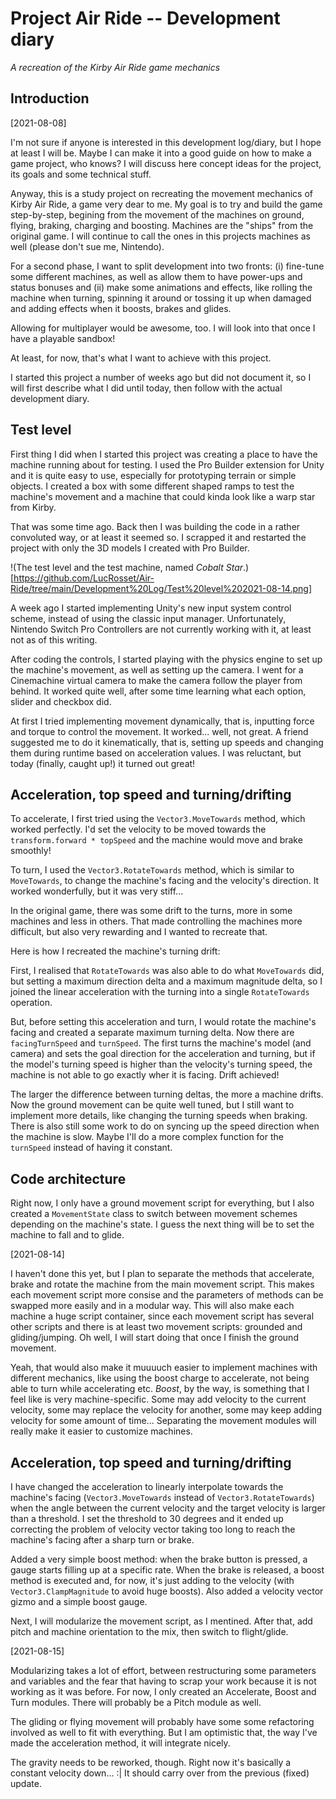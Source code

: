 # Project Air Ride -- Development diary
_A recreation of the Kirby Air Ride game mechanics_

## Introduction
[2021-08-08]

I'm not sure if anyone is interested in this development log/diary, but I hope at least I will be.
Maybe I can make it into a good guide on how to make a game project, who knows?
I will discuss here concept ideas for the project, its goals and some technical stuff.

Anyway, this is a study project on recreating the movement mechanics of Kirby Air Ride, a game very dear to me.
My goal is to try and build the game step-by-step, begining from the movement of the machines on ground, flying, braking, charging and boosting.
Machines are the "ships" from the original game. I will continue to call the ones in this projects machines as well (please don't sue me, Nintendo).

For a second phase, I want to split development into two fronts:
(i) fine-tune some different machines, as well as allow them to have power-ups and status bonuses and
(ii) make some animations and effects, like rolling the machine when turning, spinning it around or tossing it up when damaged and adding effects when it boosts, brakes and glides.

Allowing for multiplayer would be awesome, too.
I will look into that once I have a playable sandbox!

At least, for now, that's what I want to achieve with this project.

I started this project a number of weeks ago but did not document it, so I will first describe what I did until today, then follow with the actual development diary.

## Test level
First thing I did when I started this project was creating a place to have the machine running about for testing.
I used the Pro Builder extension for Unity and it is quite easy to use, especially for prototyping terrain or simple objects.
I created a box with some different shaped ramps to test the machine's movement and a machine that could kinda look like a warp star from Kirby.

That was some time ago.
Back then I was building the code in a rather convoluted way, or at least it seemed so.
I scrapped it and restarted the project with only the 3D models I created with Pro Builder.

!(The test level and the test machine, named _Cobalt Star_.)[https://github.com/LucRosset/Air-Ride/tree/main/Development%20Log/Test%20level%202021-08-14.png]

A week ago I started implementing Unity's new input system control scheme, instead of using the classic input manager.
Unfortunately, Nintendo Switch Pro Controllers are not currently working with it, at least not as of this writing.

After coding the controls, I started playing with the physics engine to set up the machine's movement, as well as setting up the camera.
I went for a Cinemachine virtual camera to make the camera follow the player from behind.
It worked quite well, after some time learning what each option, slider and checkbox did.

At first I tried implementing movement dynamically, that is, inputting force and torque to control the movement.
It worked... well, not great.
A friend suggested me to do it kinematically, that is, setting up speeds and changing them during runtime based on acceleration values.
I was reluctant, but today (finally, caught up!) it turned out great!

## Acceleration, top speed and turning/drifting
To accelerate, I first tried using the `Vector3.MoveTowards` method, which worked perfectly.
I'd set the velocity to be moved towards the `transform.forward * topSpeed` and the machine would move and brake smoothly!

To turn, I used the `Vector3.RotateTowards` method, which is similar to `MoveTowards`, to change the machine's facing and the velocity's direction.
It worked wonderfully, but it was very stiff...

In the original game, there was some drift to the turns, more in some machines and less in others.
That made controlling the machines more difficult, but also very rewarding and I wanted to recreate that.

Here is how I recreated the machine's turning drift:

First, I realised that `RotateTowards` was also able to do what `MoveTowards` did, but setting a maximum direction delta and a maximum magnitude delta, so I joined the linear acceleration with the turning into a single `RotateTowards` operation.

But, before setting this acceleration and turn, I would rotate the machine's facing and created a separate maximum turning delta.
Now there are `facingTurnSpeed` and `turnSpeed`.
The first turns the machine's model (and camera) and sets the goal direction for the acceleration and turning, but if the model's turning speed is higher than the velocity's turning speed, the machine is not able to go exactly wher it is facing.
Drift achieved!

The larger the difference between turning deltas, the more a machine drifts.
Now the ground movement can be quite well tuned, but I still want to implement more details, like changing the turning speeds when braking.
There is also still some work to do on syncing up the speed direction when the machine is slow.
Maybe I'll do a more complex function for the `turnSpeed` instead of having it constant.

## Code architecture
Right now, I only have a ground movement script for everything, but I also created a `MovementState` class to switch between movement schemes depending on the machine's state.
I guess the next thing will be to set the machine to fall and to glide.

[2021-08-14]

I haven't done this yet, but I plan to separate the methods that accelerate, brake and rotate the machine from the main movement script.
This makes each movement script more consise and the parameters of methods can be swapped more easily and in a modular way.
This will also make each machine a huge script container, since each movement script has several other scripts and there is at least two movement scripts: grounded and gliding/jumping.
Oh well, I will start doing that once I finish the ground movement.

Yeah, that would also make it muuuuch easier to implement machines with different mechanics, like using the boost charge to accelerate, not being able to turn while accelerating etc.
_Boost_, by the way, is something that I feel like is very machine-specific.
Some may add velocity to the current velocity, some may replace the velocity for another, some may keep adding velocity for some amount of time...
Separating the movement modules will really make it easier to customize machines.

## Acceleration, top speed and turning/drifting
I have changed the acceleration to linearly interpolate towards the machine's facing (`Vector3.MoveTowards` instead of `Vector3.RotateTowards`) when the angle between the current velocity and the target velocity is larger than a threshold.
I set the threshold to 30 degrees and it ended up correcting the problem of velocity vector taking too long to reach the machine's facing after a sharp turn or brake.

Added a very simple boost method: when the brake button is pressed, a gauge starts filling up at a specific rate.
When the brake is released, a boost method is executed and, for now, it's just adding to the velocity (with `Vector3.ClampMagnitude` to avoid huge boosts).
Also added a velocity vector gizmo and a simple boost gauge.

Next, I will modularize the movement script, as I mentined.
After that, add pitch and machine orientation to the mix, then switch to flight/glide.

[2021-08-15]

Modularizing takes a lot of effort, between restructuring some parameters and variables and the fear that having to scrap your work because it is not working as it was before.
For now, I only created an Accelerate, Boost and Turn modules.
There will probably be a Pitch module as well.

The gliding or flying movement will probably have some some refactoring involved as well to fit with everything.
But I am optimistic that, the way I've made the acceleration method, it will integrate nicely.

The gravity needs to be reworked, though.
Right now it's basically a constant velocity down... :| It should carry over from the previous (fixed) update.
